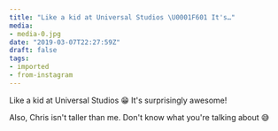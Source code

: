 ```yaml
---
title: "Like a kid at Universal Studios \U0001F601 It's…"
media:
- media-0.jpg
date: "2019-03-07T22:27:59Z"
draft: false
tags:
- imported
- from-instagram
---
```

Like a kid at Universal Studios 😁 It's surprisingly awesome\!



Also, Chris isn't taller than me. Don't know what you're talking about 😅
